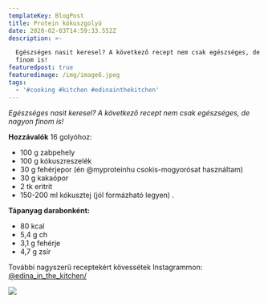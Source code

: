 ```yaml
---
templateKey: BlogPost
title: Protein kókuszgolyó
date: 2020-02-03T14:59:33.552Z
description: >-

  Egészséges nasit keresel? A következő recept nem csak egészséges, de nagyon
  finom is!
featuredpost: true
featuredimage: /img/image6.jpeg
tags:
  - '#cooking #kitchen #edinainthekitchen'
---
```

_Egészséges nasit keresel? A következő recept nem csak egészséges, de nagyon finom is!_

**Hozzávalók** 16 golyóhoz:

* 100 g zabpehely
* 100 g kókuszreszelék
* 30 g fehérjepor (én @myproteinhu csokis-mogyorósat használtam)
* 30 g kakaópor
* 2 tk eritrit
* 150-200 ml kókusztej (jól formázható legyen) .

**Tápanyag darabonként:**

* 80 kcal
* 5,4 g ch
* 3,1 g fehérje
* 4,7 g zsír 

További nagyszerű receptekért kövessétek Instagrammon: [@edina_in_the_kitchen/](https://www.instagram.com/edina_in_the_kitchen/)

![](/img/image6.jpeg)
